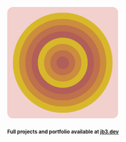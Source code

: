 <a href="https://github.com/jb3/fractal"><img width="256px" src="fractal-20251030-195241.png"/></a>

<sub>**Full projects and portfolio available at [jb3.dev](https://jb3.dev/)**</sub>
